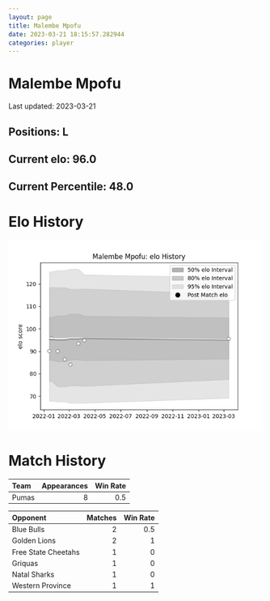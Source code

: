 ```yaml
---  
layout: page  
title: Malembe Mpofu  
date: 2023-03-21 18:15:57.282944  
categories: player  
---
```

# Malembe Mpofu


Last updated: 2023-03-21
## Positions: L

## Current elo: 96.0

## Current Percentile: 48.0

# Elo History


![elo history](history_MalembeMpofu.png)
# Match History


| Team   |   Appearances |   Win Rate |
|:-------|--------------:|-----------:|
| Pumas  |             8 |        0.5 |

| Opponent            |   Matches |   Win Rate |
|:--------------------|----------:|-----------:|
| Blue Bulls          |         2 |        0.5 |
| Golden Lions        |         2 |        1   |
| Free State Cheetahs |         1 |        0   |
| Griquas             |         1 |        0   |
| Natal Sharks        |         1 |        0   |
| Western Province    |         1 |        1   |